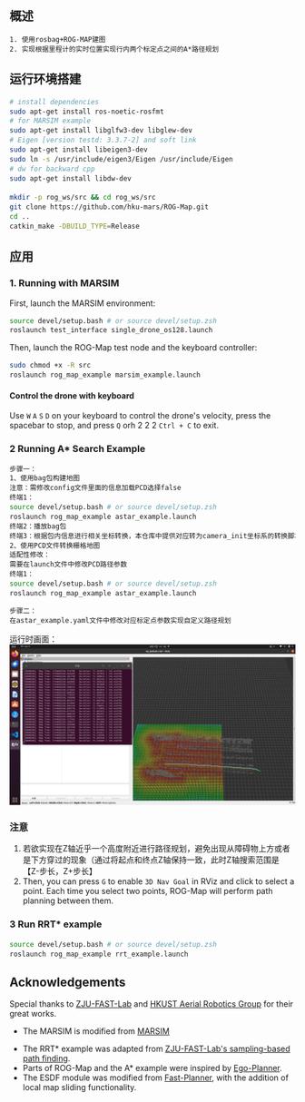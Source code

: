 ## 概述
    1. 使用rosbag+ROG-MAP建图
    2. 实现根据里程计的实时位置实现行内两个标定点之间的A*路径规划
## 运行环境搭建

```bash
# install dependencies
sudo apt-get install ros-noetic-rosfmt
# for MARSIM example
sudo apt-get install libglfw3-dev libglew-dev
# Eigen [version testd: 3.3.7-2] and soft link 
sudo apt-get install libeigen3-dev       
sudo ln -s /usr/include/eigen3/Eigen /usr/include/Eigen
# dw for backward cpp
sudo apt-get install libdw-dev

mkdir -p rog_ws/src && cd rog_ws/src
git clone https://github.com/hku-mars/ROG-Map.git
cd ..
catkin_make -DBUILD_TYPE=Release
```

## 应用

### 1. Running with MARSIM

First, launch the MARSIM environment:

```bash
source devel/setup.bash # or source devel/setup.zsh
roslaunch test_interface single_drone_os128.launch
```

Then, launch the ROG-Map test node and the keyboard controller:

```bash
sudo chmod +x -R src
roslaunch rog_map_example marsim_example.launch
```

#### Control the drone with keyboard


Use `W` `A` `S` `D` on your keyboard to control the drone's velocity, press the spacebar to stop, and press `Q` orh 2 2 2 `Ctrl + C` to exit.

### 2 Running A* Search Example

```bash
步骤一：
1、使用bag包构建地图
注意：需修改config文件里面的信息加载PCD选择false
终端1：
source devel/setup.bash # or source devel/setup.zsh
roslaunch rog_map_example astar_example.launch 
终端2：播放bag包
终端3：根据包内信息进行相关坐标转换，本仓库中提供对应转为camera_init坐标系的转换脚本，需与包同时运行
2、使用PCD文件转换栅格地图
适配性修改：
需要在launch文件中修改PCD路径参数
终端1：
source devel/setup.bash # or source devel/setup.zsh
roslaunch rog_map_example astar_example.launch 
```
```bash
步骤二：
在astar_example.yaml文件中修改对应标定点参数实现自定义路径规划
```
运行时画面：
![SplRunParkDataset](result.png)
### 注意
1. 若欲实现在Z轴近乎一个高度附近进行路径规划，避免出现从障碍物上方或者是下方穿过的现象（通过将起点和终点Z轴保持一致，此时Z轴搜索范围是【Z-步长，Z+步长】
2. Then, you can press `G` to enable `3D Nav Goal` in RViz and click to select a point. Each time you select two points, ROG-Map will perform path planning between them.


### 3 Run RRT* example

```bash
source devel/setup.bash # or source devel/setup.zsh
roslaunch rog_map_example rrt_example.launch 
```




## Acknowledgements

Special thanks to [ZJU-FAST-Lab](https://github.com/ZJU-FAST-Lab) and [HKUST Aerial Robotics Group](https://github.com/HKUST-Aerial-Robotics) for their great works.

* The MARSIM is modified from [MARSIM](https://github.com/hku-mars/MARSIM)

- The RRT* example was adapted from [ZJU-FAST-Lab's sampling-based path finding](https://github.com/ZJU-FAST-Lab/sampling-based-path-finding).
- Parts of ROG-Map and the A* example were inspired by [Ego-Planner](https://github.com/ZJU-FAST-Lab/ego-planner).
- The ESDF module was modified from [Fast-Planner](https://github.com/HKUST-Aerial-Robotics/Fast-Planner), with the addition of local map sliding functionality.
